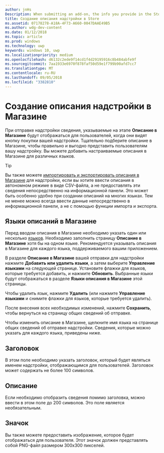 ```yaml
---
author: jnHs
Description: When submitting an add-on, the info you provide in the Store listings step will be displayed to your customers.
title: Создание описания надстройки в Store
ms.assetid: 07178278-A18A-4F73-A660-0047DAAE49B5
ms.author: wdg-dev-content
ms.date: 01/12/2018
ms.topic: article
ms.prod: windows
ms.technology: uwp
keywords: windows 10, uwp
ms.localizationpriority: medium
ms.openlocfilehash: d6132c2ede9f14cd1f4d29195916c8b484abfe9f
ms.sourcegitcommit: 7aa1933e6970f878faf50d59e1f799b90afd7cc7
ms.translationtype: MT
ms.contentlocale: ru-RU
ms.lasthandoff: 09/05/2018
ms.locfileid: "3382810"
---
```

# <a name="create-add-on-store-listings"></a>Создание описания надстройки в Магазине


При отправке надстройки сведения, указываемые на этапе **Описание в Магазине** будут отображаться для пользователей, когда они видят кнопку покупки вашей надстройки. Тщательно подберите описание в Магазине, чтобы правильно и выгодно представить пользователям вашу надстройку. Вы можете добавить настраиваемые описания в Магазине для различных языков.

> [!TIP]
> Вы также можете [импортировать и экспортировать описания в Магазине](import-and-export-store-listings.md) для надстройки, если вы хотите ввести описания в автономном режиме в виде CSV-файла, а не предоставлять эти сведения непосредственно на информационной панели. Это может быть особенно удобно при создании описаний на многих языках. Тем не менее можно всегда ввести данные непосредственно в информационной панели, а не с помощью функции импорта и экспорта.


## <a name="store-listing-languages"></a>Языки описаний в Магазине

Перед вводом описания в Магазине необходимо указать один или несколько [языков](supported-languages.md). Необходимо заполнить страницу **Описание в Магазине** хотя бы на одном языке. Рекомендуется указывать описания в Магазине для каждого языка, поддерживаемого вашим приложением.

В разделе **Описание в Магазине** вашей отправки для надстройки нажмите **Добавить или удалить языки**, а затем выберите **Управление языками** на следующей странице. Установите флажки для языков, которые требуется добавить, и нажмите **Обновить**. Выбранные языки будут отображаться в разделе **Языки описания в Магазине** этой страницы.

Чтобы удалить язык, нажмите **Удалить** (или нажмите **Управление языками** и снимите флажки для языков, которые требуется удалить). 

После внесения всех необходимых изменений, нажмите **Сохранить**, чтобы вернуться на страницу общих сведений об отправке.

Чтобы изменить описание в Магазине, щелкните имя языка на странице общих сведений об отправке надстройки. Сведения, которые можно указать для каждого языка, приведены ниже.

## <a name="title"></a>Заголовок

В этом поле необходимо указать заголовок, который будет являться именем надстройки, отображающимся для пользователей. Заголовок может содержать не более 100 символов.

## <a name="description"></a>Описание

Если необходимо отобразить сведения помимо заголовка, можно ввести в этом поле до 200 символов. Это поле является необязательным.

## <a name="icon"></a>Значок

Вы также можете предоставить изображение, которое будет отображаться для пользователя. Этот значок должен представлять собой PNG-файл размером 300x300 пикселей.

 

 




